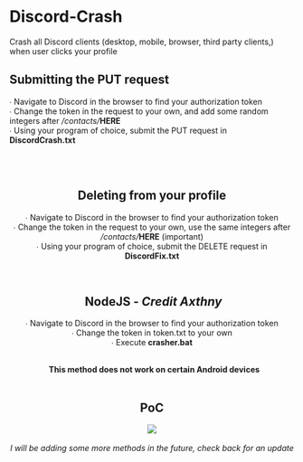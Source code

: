 # Discord-Crash
Crash all Discord clients (desktop, mobile, browser, third party clients,) when user clicks your profile
<h2>Submitting the PUT request</h2>
<p>
  ∙ Navigate to Discord in the browser to find your authorization token
  <br>
  ∙  Change the token in the request to your own, and add some random integers after <i>/contacts/</i><b>HERE</b> 
  <br>
∙ Using your program of choice, submit the PUT request in <b>DiscordCrash.txt</b>
</p>
<br>
<br>
<center>
  <h2>Deleting from your profile</h2>
 
 <p>
  ∙ Navigate to Discord in the browser to find your authorization token
  <br>
  ∙  Change the token in the request to your own, use the same integers after <i>/contacts/</i><b>HERE</b> (important)
  <br>
∙ Using your program of choice, submit the DELETE request in <b>DiscordFix.txt</b>
</p>
<br>
<center><h2>&nbsp;NodeJS - <i>Credit Axthny</i> </h2></center>
 <p>
  ∙ Navigate to Discord in the browser to find your authorization token
  <br>
  ∙  Change the token in token.txt to your own
  <br>
  ∙ Execute <b>crasher.bat</b>
</p>
<br>
<center>&nbsp; <b>This method does not work on certain Android devices</b></center>
<br>
<h2>PoC</h2>
<img src="https://media.giphy.com/media/J6JNu0bEx04MbZ63fB/giphy.gif">
<br>
<br>
<i>I will be adding some more methods in the future, check back for an update</i>

